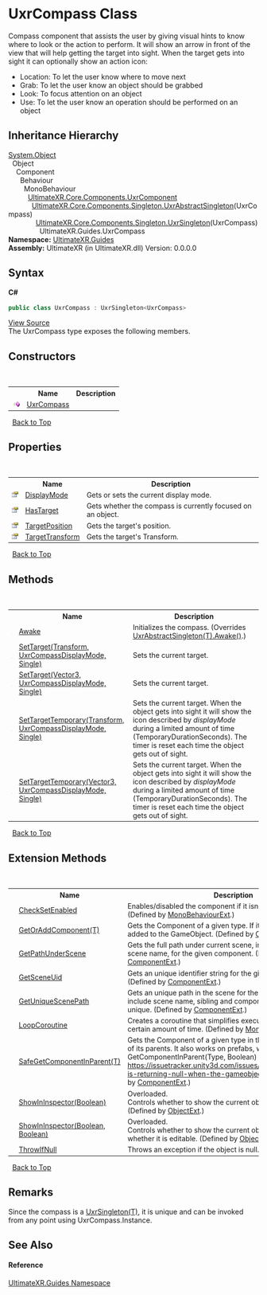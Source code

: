 # UxrCompass Class
 

Compass component that assists the user by giving visual hints to know where to look or the action to perform. It will show an arrow in front of the view that will help getting the target into sight. When the target gets into sight it can optionally show an action icon:
&nbsp;<ul><li>Location: To let the user know where to move next</li><li>Grab: To let the user know an object should be grabbed</li><li>Look: To focus attention on an object</li><li>Use: To let the user know an operation should be performed on an object</li></ul>

## Inheritance Hierarchy
<a href="https://docs.microsoft.com/dotnet/api/system.object" target="_blank" rel="noopener noreferrer">System.Object</a><br />&nbsp;&nbsp;Object<br />&nbsp;&nbsp;&nbsp;&nbsp;Component<br />&nbsp;&nbsp;&nbsp;&nbsp;&nbsp;&nbsp;Behaviour<br />&nbsp;&nbsp;&nbsp;&nbsp;&nbsp;&nbsp;&nbsp;&nbsp;MonoBehaviour<br />&nbsp;&nbsp;&nbsp;&nbsp;&nbsp;&nbsp;&nbsp;&nbsp;&nbsp;&nbsp;<a href="T_UltimateXR_Core_Components_UxrComponent">UltimateXR.Core.Components.UxrComponent</a><br />&nbsp;&nbsp;&nbsp;&nbsp;&nbsp;&nbsp;&nbsp;&nbsp;&nbsp;&nbsp;&nbsp;&nbsp;<a href="T_UltimateXR_Core_Components_Singleton_UxrAbstractSingleton_1">UltimateXR.Core.Components.Singleton.UxrAbstractSingleton</a>(UxrCompass)<br />&nbsp;&nbsp;&nbsp;&nbsp;&nbsp;&nbsp;&nbsp;&nbsp;&nbsp;&nbsp;&nbsp;&nbsp;&nbsp;&nbsp;<a href="T_UltimateXR_Core_Components_Singleton_UxrSingleton_1">UltimateXR.Core.Components.Singleton.UxrSingleton</a>(UxrCompass)<br />&nbsp;&nbsp;&nbsp;&nbsp;&nbsp;&nbsp;&nbsp;&nbsp;&nbsp;&nbsp;&nbsp;&nbsp;&nbsp;&nbsp;&nbsp;&nbsp;UltimateXR.Guides.UxrCompass<br />
**Namespace:**&nbsp;<a href="N_UltimateXR_Guides">UltimateXR.Guides</a><br />**Assembly:**&nbsp;UltimateXR (in UltimateXR.dll) Version: 0.0.0.0

## Syntax

**C#**<br />
``` C#
public class UxrCompass : UxrSingleton<UxrCompass>
```

<a href="UltimateXR/Scripts/Guides/UxrCompass.cs" rel="noopener noreferrer" title="View the source code">View Source</a><br />
The UxrCompass type exposes the following members.


## Constructors
&nbsp;<table><tr><th></th><th>Name</th><th>Description</th></tr><tr><td>![Public method](media/pubmethod.gif "Public method")</td><td><a href="M_UltimateXR_Guides_UxrCompass__ctor">UxrCompass</a></td><td /></tr></table>&nbsp;
<a href="#uxrcompass-class">Back to Top</a>

## Properties
&nbsp;<table><tr><th></th><th>Name</th><th>Description</th></tr><tr><td>![Public property](media/pubproperty.gif "Public property")</td><td><a href="P_UltimateXR_Guides_UxrCompass_DisplayMode">DisplayMode</a></td><td>
Gets or sets the current display mode.</td></tr><tr><td>![Public property](media/pubproperty.gif "Public property")</td><td><a href="P_UltimateXR_Guides_UxrCompass_HasTarget">HasTarget</a></td><td>
Gets whether the compass is currently focused on an object.</td></tr><tr><td>![Public property](media/pubproperty.gif "Public property")</td><td><a href="P_UltimateXR_Guides_UxrCompass_TargetPosition">TargetPosition</a></td><td>
Gets the target's position.</td></tr><tr><td>![Public property](media/pubproperty.gif "Public property")</td><td><a href="P_UltimateXR_Guides_UxrCompass_TargetTransform">TargetTransform</a></td><td>
Gets the target's Transform.</td></tr></table>&nbsp;
<a href="#uxrcompass-class">Back to Top</a>

## Methods
&nbsp;<table><tr><th></th><th>Name</th><th>Description</th></tr><tr><td>![Protected method](media/protmethod.gif "Protected method")</td><td><a href="M_UltimateXR_Guides_UxrCompass_Awake">Awake</a></td><td>
Initializes the compass.
 (Overrides <a href="M_UltimateXR_Core_Components_Singleton_UxrAbstractSingleton_1_Awake">UxrAbstractSingleton(T).Awake()</a>.)</td></tr><tr><td>![Public method](media/pubmethod.gif "Public method")</td><td><a href="M_UltimateXR_Guides_UxrCompass_SetTarget">SetTarget(Transform, UxrCompassDisplayMode, Single)</a></td><td>
Sets the current target.</td></tr><tr><td>![Public method](media/pubmethod.gif "Public method")</td><td><a href="M_UltimateXR_Guides_UxrCompass_SetTarget_1">SetTarget(Vector3, UxrCompassDisplayMode, Single)</a></td><td>
Sets the current target.</td></tr><tr><td>![Public method](media/pubmethod.gif "Public method")</td><td><a href="M_UltimateXR_Guides_UxrCompass_SetTargetTemporary">SetTargetTemporary(Transform, UxrCompassDisplayMode, Single)</a></td><td>
Sets the current target. When the object gets into sight it will show the icon described by *displayMode* during a limited amount of time (TemporaryDurationSeconds). The timer is reset each time the object gets out of sight.</td></tr><tr><td>![Public method](media/pubmethod.gif "Public method")</td><td><a href="M_UltimateXR_Guides_UxrCompass_SetTargetTemporary_1">SetTargetTemporary(Vector3, UxrCompassDisplayMode, Single)</a></td><td>
Sets the current target. When the object gets into sight it will show the icon described by *displayMode* during a limited amount of time (TemporaryDurationSeconds). The timer is reset each time the object gets out of sight.</td></tr></table>&nbsp;
<a href="#uxrcompass-class">Back to Top</a>

## Extension Methods
&nbsp;<table><tr><th></th><th>Name</th><th>Description</th></tr><tr><td>![Public Extension Method](media/pubextension.gif "Public Extension Method")</td><td><a href="M_UltimateXR_Extensions_Unity_MonoBehaviourExt_CheckSetEnabled">CheckSetEnabled</a></td><td>
Enables/disabled the component if it isn't enabled already.
 (Defined by <a href="T_UltimateXR_Extensions_Unity_MonoBehaviourExt">MonoBehaviourExt</a>.)</td></tr><tr><td>![Public Extension Method](media/pubextension.gif "Public Extension Method")</td><td><a href="M_UltimateXR_Extensions_Unity_ComponentExt_GetOrAddComponent__1">GetOrAddComponent(T)</a></td><td>
Gets the Component of a given type. If it doesn't exist, it is added to the GameObject.
 (Defined by <a href="T_UltimateXR_Extensions_Unity_ComponentExt">ComponentExt</a>.)</td></tr><tr><td>![Public Extension Method](media/pubextension.gif "Public Extension Method")</td><td><a href="M_UltimateXR_Extensions_Unity_ComponentExt_GetPathUnderScene">GetPathUnderScene</a></td><td>
Gets the full path under current scene, including all parents, but scene name, for the given component.
 (Defined by <a href="T_UltimateXR_Extensions_Unity_ComponentExt">ComponentExt</a>.)</td></tr><tr><td>![Public Extension Method](media/pubextension.gif "Public Extension Method")</td><td><a href="M_UltimateXR_Extensions_Unity_ComponentExt_GetSceneUid">GetSceneUid</a></td><td>
Gets an unique identifier string for the given component.
 (Defined by <a href="T_UltimateXR_Extensions_Unity_ComponentExt">ComponentExt</a>.)</td></tr><tr><td>![Public Extension Method](media/pubextension.gif "Public Extension Method")</td><td><a href="M_UltimateXR_Extensions_Unity_ComponentExt_GetUniqueScenePath">GetUniqueScenePath</a></td><td>
Gets an unique path in the scene for the given component. It will include scene name, sibling and component indices to make it unique.
 (Defined by <a href="T_UltimateXR_Extensions_Unity_ComponentExt">ComponentExt</a>.)</td></tr><tr><td>![Public Extension Method](media/pubextension.gif "Public Extension Method")</td><td><a href="M_UltimateXR_Extensions_Unity_MonoBehaviourExt_LoopCoroutine">LoopCoroutine</a></td><td>
Creates a coroutine that simplifies executing a loop during a certain amount of time.
 (Defined by <a href="T_UltimateXR_Extensions_Unity_MonoBehaviourExt">MonoBehaviourExt</a>.)</td></tr><tr><td>![Public Extension Method](media/pubextension.gif "Public Extension Method")</td><td><a href="M_UltimateXR_Extensions_Unity_ComponentExt_SafeGetComponentInParent__1">SafeGetComponentInParent(T)</a></td><td>
Gets the Component of a given type in the GameObject or any of its parents. It also works on prefabs, where regular GetComponentInParent(Type, Boolean) will not work: https://issuetracker.unity3d.com/issues/getcomponentinparent-is-returning-null-when-the-gameobject-is-a-prefab
 (Defined by <a href="T_UltimateXR_Extensions_Unity_ComponentExt">ComponentExt</a>.)</td></tr><tr><td>![Public Extension Method](media/pubextension.gif "Public Extension Method")</td><td><a href="M_UltimateXR_Extensions_Unity_ObjectExt_ShowInInspector">ShowInInspector(Boolean)</a></td><td>Overloaded.  
Controls whether to show the current object in the inspector.
 (Defined by <a href="T_UltimateXR_Extensions_Unity_ObjectExt">ObjectExt</a>.)</td></tr><tr><td>![Public Extension Method](media/pubextension.gif "Public Extension Method")</td><td><a href="M_UltimateXR_Extensions_Unity_ObjectExt_ShowInInspector_1">ShowInInspector(Boolean, Boolean)</a></td><td>Overloaded.  
Controls whether to show the current object in the inspector and whether it is editable.
 (Defined by <a href="T_UltimateXR_Extensions_Unity_ObjectExt">ObjectExt</a>.)</td></tr><tr><td>![Public Extension Method](media/pubextension.gif "Public Extension Method")</td><td><a href="M_UltimateXR_Extensions_System_ObjectExt_ThrowIfNull">ThrowIfNull</a></td><td>
Throws an exception if the object is null.
 (Defined by <a href="T_UltimateXR_Extensions_System_ObjectExt">ObjectExt</a>.)</td></tr></table>&nbsp;
<a href="#uxrcompass-class">Back to Top</a>

## Remarks
Since the compass is a <a href="T_UltimateXR_Core_Components_Singleton_UxrSingleton_1">UxrSingleton(T)</a>, it is unique and can be invoked from any point using UxrCompass.Instance.

## See Also


#### Reference
<a href="N_UltimateXR_Guides">UltimateXR.Guides Namespace</a><br />
